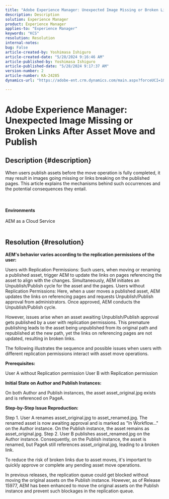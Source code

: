 ```yaml
---
title: "Adobe Experience Manager: Unexpected Image Missing or Broken Links After Asset Move and Publish"
description: Description
solution: Experience Manager
product: Experience Manager
applies-to: "Experience Manager"
keywords: "KCS"
resolution: Resolution
internal-notes: 
bug: False
article-created-by: Yoshimasa Ishiguro
article-created-date: "5/28/2024 9:16:46 AM"
article-published-by: Yoshimasa Ishiguro
article-published-date: "5/28/2024 9:17:37 AM"
version-number: 2
article-number: KA-24285
dynamics-url: "https://adobe-ent.crm.dynamics.com/main.aspx?forceUCI=1&pagetype=entityrecord&etn=knowledgearticle&id=f77fb9fd-d21c-ef11-840b-6045bd034c54"

---
```

# Adobe Experience Manager: Unexpected Image Missing or Broken Links After Asset Move and Publish

## Description {#description}

When users publish assets before the move operation is fully completed, it may result in images going missing or links breaking on the published pages. This article explains the mechanisms behind such occurrences and the potential consequences they entail.<br><br> <br><br><b>Environments</b><br><br>AEM as a Cloud Service
<br> 

## Resolution {#resolution}


<b>AEM's behavior varies according to the replication permissions of the user:</b>

Users with Replication Permissions: Such users, when moving or renaming a published asset, trigger AEM to update the links on pages referencing the asset to align with the changes. Simultaneously, AEM initiates an Unpublish/Publish cycle for the asset and the pages.
Users without Replication Permissions: Here, when a user moves a published asset, AEM updates the links on referencing pages and requests Unpublish/Publish approval from administrators. Once approved, AEM conducts the Unpublish/Publish cycle.

However, issues arise when an asset awaiting Unpublish/Publish approval gets published by a user with replication permissions. This premature publishing leads to the asset being unpublished from its original path and republished at the new path, yet the links on referencing pages are not updated, resulting in broken links.

The following illustrates the sequence and possible issues when users with different replication permissions interact with asset move operations.

<b>Prerequisites:</b>

User A without Replication permission
User B with Replication permission

<b>Initial State on Author and Publish Instances:</b>

On both Author and Publish instances, the asset asset_original.jpg exists and is referenced on PageA.

<b>Step-by-Step Issue Reproduction:</b>

Step 1. User A renames asset_original.jpg to asset_renamed.jpg. The renamed asset is now awaiting approval and is marked as "In Workflow..." on the Author instance. On the Publish instance, the asset remains as asset_original.jpg.
Step 2. User B publishes asset_renamed.jpg on the Author instance. Consequently, on the Publish instance, the asset is renamed, but PageA still references asset_original.jpg, leading to a broken link.

To reduce the risk of broken links due to asset moves, it's important to quickly approve or complete any pending asset move operations.

In previous releases, the replication queue could get blocked without moving the original assets on the Publish instance. However, as of Release 15977, AEM has been enhanced to move the original assets on the Publish instance and prevent such blockages in the replication queue.
